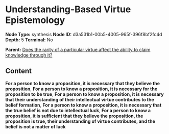 # Understanding-Based Virtue Epistemology

**Node Type:** synthesis
**Node ID:** d3a531b1-00b5-4005-965f-396f8bf2fc4d
**Depth:** 5
**Terminal:** No

**Parent:** [Does the rarity of a particular virtue affect the ability to claim knowledge through it?](does-the-rarity-of-a-particular-virtue-affect-the-ability-to-claim-knowledge-through-it-antithesis-4f0600c2-cf6f-4946-b18d-50ce32555dfc.md)

## Content

**For a person to know a proposition, it is necessary that they believe the proposition**, **For a person to know a proposition, it is necessary for the proposition to be true**, **For a person to know a proposition, it is necessary that their understanding of their intellectual virtue contributes to the belief formation**, **For a person to know a proposition, it is necessary that the true belief is not due to intellectual luck**, **For a person to know a proposition, it is sufficient that they believe the proposition, the proposition is true, their understanding of virtue contributes, and the belief is not a matter of luck**
